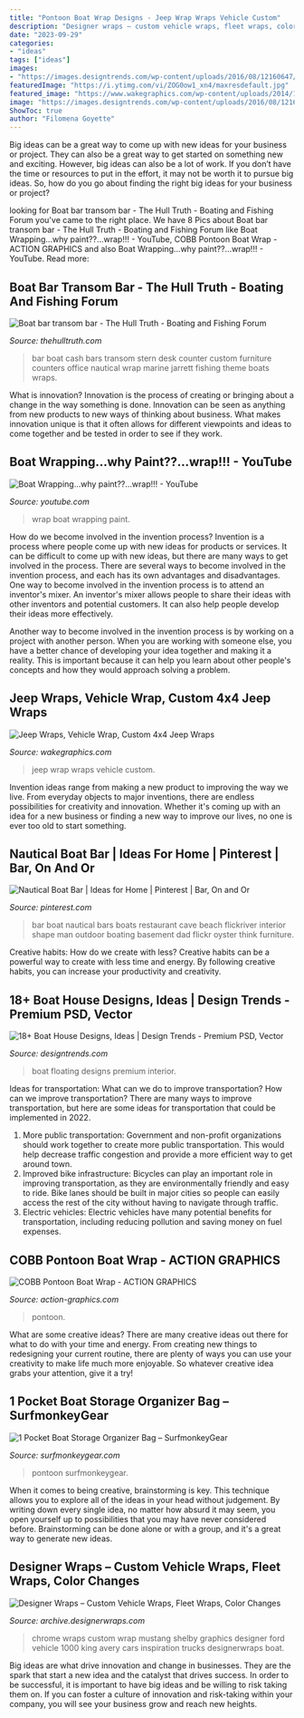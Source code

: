 ```yaml
---
title: "Pontoon Boat Wrap Designs - Jeep Wrap Wraps Vehicle Custom"
description: "Designer wraps – custom vehicle wraps, fleet wraps, color changes"
date: "2023-09-29"
categories:
- "ideas"
tags: ["ideas"]
images:
- "https://images.designtrends.com/wp-content/uploads/2016/08/12160647/Floating-Boat-House-Design.jpg"
featuredImage: "https://i.ytimg.com/vi/ZOG0ow1_xn4/maxresdefault.jpg"
featured_image: "https://www.wakegraphics.com/wp-content/uploads/2014/10/TheRedCrosshatch_Jeep_Wrap.jpg"
image: "https://images.designtrends.com/wp-content/uploads/2016/08/12160647/Floating-Boat-House-Design.jpg"
ShowToc: true
author: "Filomena Goyette"
---
```



Big ideas can be a great way to come up with new ideas for your business or project. They can also be a great way to get started on something new and exciting. However, big ideas can also be a lot of work. If you don’t have the time or resources to put in the effort, it may not be worth it to pursue big ideas. So, how do you go about finding the right big ideas for your business or project?

	

		
looking for Boat bar transom bar - The Hull Truth - Boating and Fishing Forum you've came to the right place. We have 8 Pics about Boat bar transom bar - The Hull Truth - Boating and Fishing Forum like Boat Wrapping...why paint??...wrap!!! - YouTube, COBB Pontoon Boat Wrap - ACTION GRAPHICS and also Boat Wrapping...why paint??...wrap!!! - YouTube. Read more:
		
    
## Boat Bar Transom Bar - The Hull Truth - Boating And Fishing Forum

<img loading=lazy src="https://www.thehulltruth.com/attachment.php?attachmentid=645795&amp;stc=1&amp;d=1461706613" onerror="this.onerror=null;this.src='https://tse3.mm.bing.net/th?id=OIP.DBaLvJH6snAtgolfpeJ5ywHaE7&amp;pid=15.1';" alt="Boat bar transom bar - The Hull Truth - Boating and Fishing Forum">

_Source: thehulltruth.com_

>bar boat cash bars transom stern desk counter custom furniture counters office nautical wrap marine jarrett fishing theme boats wraps. 

	

What is innovation?
Innovation is the process of creating or bringing about a change in the way something is done. Innovation can be seen as anything from new products to new ways of thinking about business. What makes innovation unique is that it often allows for different viewpoints and ideas to come together and be tested in order to see if they work.

    
## Boat Wrapping...why Paint??...wrap!!! - YouTube

<img loading=lazy src="https://i.ytimg.com/vi/ZOG0ow1_xn4/maxresdefault.jpg" onerror="this.onerror=null;this.src='https://tse3.mm.bing.net/th?id=OIP.T8b0nfrpwnNBa5v29JkKmQHaEK&amp;pid=15.1';" alt="Boat Wrapping...why paint??...wrap!!! - YouTube">

_Source: youtube.com_

>wrap boat wrapping paint. 

	

How do we become involved in the invention process?
Invention is a process where people come up with new ideas for products or services. It can be difficult to come up with new ideas, but there are many ways to get involved in the process. There are several ways to become involved in the invention process, and each has its own advantages and disadvantages.
One way to become involved in the invention process is to attend an inventor's mixer. An inventor's mixer allows people to share their ideas with other inventors and potential customers. It can also help people develop their ideas more effectively.

Another way to become involved in the invention process is by working on a project with another person. When you are working with someone else, you have a better chance of developing your idea together and making it a reality. This is important because it can help you learn about other people's concepts and how they would approach solving a problem.

    
## Jeep Wraps, Vehicle Wrap, Custom 4x4 Jeep Wraps

<img loading=lazy src="https://www.wakegraphics.com/wp-content/uploads/2014/10/TheRedCrosshatch_Jeep_Wrap.jpg" onerror="this.onerror=null;this.src='https://tse4.mm.bing.net/th?id=OIP.q0j5w7mLGRFg9tX0F9ROJwHaDv&amp;pid=15.1';" alt="Jeep Wraps, Vehicle Wrap, Custom 4x4 Jeep Wraps">

_Source: wakegraphics.com_

>jeep wrap wraps vehicle custom. 

	

Invention ideas range from making a new product to improving the way we live. From everyday objects to major inventions, there are endless possibilities for creativity and innovation. Whether it's coming up with an idea for a new business or finding a new way to improve our lives, no one is ever too old to start something.

    
## Nautical Boat Bar | Ideas For Home | Pinterest | Bar, On And Or

<img loading=lazy src="https://s-media-cache-ak0.pinimg.com/736x/95/ca/1d/95ca1daf082410fdd0df5c648913f7e1.jpg" onerror="this.onerror=null;this.src='https://tse2.mm.bing.net/th?id=OIP.l3AkF_lOCPjn3J5GhkkUdQHaFj&amp;pid=15.1';" alt="Nautical Boat Bar | Ideas for Home | Pinterest | Bar, On and Or">

_Source: pinterest.com_

>bar boat nautical bars boats restaurant cave beach flickriver interior shape man outdoor boating basement dad flickr oyster think furniture. 

	

Creative habits: How do we create with less?
Creative habits can be a powerful way to create with less time and energy. By following creative habits, you can increase your productivity and creativity.

    
## 18+ Boat House Designs, Ideas | Design Trends - Premium PSD, Vector

<img loading=lazy src="https://images.designtrends.com/wp-content/uploads/2016/08/12160647/Floating-Boat-House-Design.jpg" onerror="this.onerror=null;this.src='https://tse2.mm.bing.net/th?id=OIP.66zGfOd989mW_mdJ8KfM0QHaJ4&amp;pid=15.1';" alt="18+ Boat House Designs, Ideas | Design Trends - Premium PSD, Vector">

_Source: designtrends.com_

>boat floating designs premium interior. 

	

Ideas for transportation: What can we do to improve transportation?
How can we improve transportation? 
There are many ways to improve transportation, but here are some ideas for transportation that could be implemented in 2022.

1. More public transportation: Government and non-profit organizations should work together to create more public transportation. This would help decrease traffic congestion and provide a more efficient way to get around town.
2. Improved bike infrastructure: Bicycles can play an important role in improving transportation, as they are environmentally friendly and easy to ride. Bike lanes should be built in major cities so people can easily access the rest of the city without having to navigate through traffic. 
3. Electric vehicles: Electric vehicles have many potential benefits for transportation, including reducing pollution and saving money on fuel expenses.

    
## COBB Pontoon Boat Wrap - ACTION GRAPHICS

<img loading=lazy src="https://www.action-graphics.com/wp-content/uploads/2019/06/20180503_132914-e1560961792360.jpg" onerror="this.onerror=null;this.src='https://tse1.mm.bing.net/th?id=OIP.WNbeqgr7hjOAgkA4MUWvuAHaJ4&amp;pid=15.1';" alt="COBB Pontoon Boat Wrap - ACTION GRAPHICS">

_Source: action-graphics.com_

>pontoon. 

	

What are some creative ideas?
There are many creative ideas out there for what to do with your time and energy. From creating new things to redesigning your current routine, there are plenty of ways you can use your creativity to make life much more enjoyable. So whatever creative idea grabs your attention, give it a try!

    
## 1 Pocket Boat Storage Organizer Bag – SurfmonkeyGear

<img loading=lazy src="http://cdn.shopify.com/s/files/1/0991/7750/products/il_fullxfull.830595658_npcp_1200x1200.jpeg?v=1442845105" onerror="this.onerror=null;this.src='https://tse4.mm.bing.net/th?id=OIP.5yiq5lFZPbX1mShF4r4INAHaJ4&amp;pid=15.1';" alt="1 Pocket Boat Storage Organizer Bag – SurfmonkeyGear">

_Source: surfmonkeygear.com_

>pontoon surfmonkeygear. 

	

When it comes to being creative, brainstorming is key. This technique allows you to explore all of the ideas in your head without judgement. By writing down every single idea, no matter how absurd it may seem, you open yourself up to possibilities that you may have never considered before. Brainstorming can be done alone or with a group, and it's a great way to generate new ideas.

    
## Designer Wraps – Custom Vehicle Wraps, Fleet Wraps, Color Changes

<img loading=lazy src="https://archive.designerwraps.com/wp-content/gallery/chrome-wraps/DesignerWraps_ChromeShelby-DSC_4352.jpg" onerror="this.onerror=null;this.src='https://tse4.mm.bing.net/th?id=OIP.BBkJ5d3LuGLtKJ2XVt39wgHaDB&amp;pid=15.1';" alt="Designer Wraps – Custom Vehicle Wraps, Fleet Wraps, Color Changes">

_Source: archive.designerwraps.com_

>chrome wraps custom wrap mustang shelby graphics designer ford vehicle 1000 king avery cars inspiration trucks designerwraps boat. 

	

Big ideas are what drive innovation and change in businesses. They are the spark that start a new idea and the catalyst that drives success. In order to be successful, it is important to have big ideas and be willing to risk taking them on. If you can foster a culture of innovation and risk-taking within your company, you will see your business grow and reach new heights.


